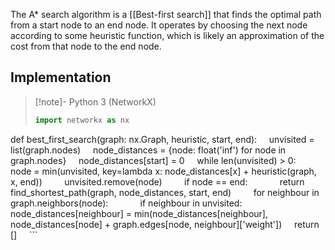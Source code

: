 The A* search algorithm is a [[Best-first search]] that finds the optimal path from a start node to an end node. It operates by choosing the next node according to some heuristic function, which is likely an approximation of the cost from that node to the end node.

## Implementation

> [!note]- Python 3 (NetworkX)
>  ```python
>  import networkx as nx
>  
 def best_first_search(graph: nx.Graph, heuristic, start, end):
     unvisited = list(graph.nodes)
     node_distances = {node: float('inf') for node in graph.nodes}
     node_distances[start] = 0
     while len(unvisited) > 0:
         node = min(unvisited, key=lambda x: node_distances[x] + heuristic(graph, x, end))
         unvisited.remove(node)
         if node == end:
             return find_shortest_path(graph, node_distances, start, end)
         for neighbour in graph.neighbors(node):
             if neighbour in unvisited:
                 node_distances[neighbour] = min(node_distances[neighbour],  node_distances[node] + graph.edges[node, neighbour]['weight'])
    return []
    ```
